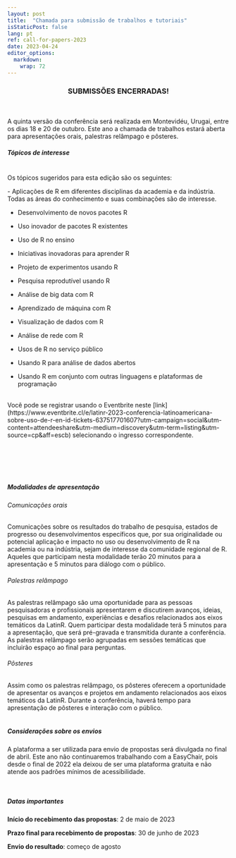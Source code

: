 ```yaml
---
layout: post
title:  "Chamada para submissão de trabalhos e tutoriais"
isStaticPost: false
lang: pt
ref: call-for-papers-2023
date: 2023-04-24
editor_options: 
  markdown: 
    wrap: 72
---
```


<h3><center>SUBMISSÕES ENCERRADAS!</center></h3>

<br> <br> A quinta versão da conferência será realizada em Montevidéu,
Urugai, entre os dias 18 e 20 de outubro. Este ano a chamada de
trabalhos estará aberta para apresentações orais, palestras relâmpago e
pôsteres. <br>

##### Tópicos de interesse

<br> Os tópicos sugeridos para esta edição são os seguintes:

\- Aplicações de R em diferentes disciplinas da academia e da indústria.
Todas as áreas do conhecimento e suas combinações são de interesse.

-   Desenvolvimento de novos pacotes R

-   Uso inovador de pacotes R existentes

-   Uso de R no ensino

-   Iniciativas inovadoras para aprender R

-   Projeto de experimentos usando R

-   Pesquisa reprodutível usando R

-   Análise de big data com R

-   Aprendizado de máquina com R

-   Visualização de dados com R

-   Análise de rede com R

-   Usos de R no serviço público

-   Usando R para análise de dados abertos

-   Usando R em conjunto com outras linguagens e plataformas de
    programação

<br>

<div class="boxBorder">
Você pode se registrar usando o Eventbrite neste [link](https://www.eventbrite.cl/e/latinr-2023-conferencia-latinoamericana-sobre-uso-de-r-en-id-tickets-637517701607?utm-campaign=social&utm-content=attendeeshare&utm-medium=discovery&utm-term=listing&utm-source=cp&aff=escb) selecionando o ingresso correspondente.


</div>

<br><br><br><br>


##### Modalidades de apresentação

###### Comunicações orais

Comunicações sobre os resultados do trabalho de pesquisa, estados de
progresso ou desenvolvimentos específicos que, por sua originalidade ou
potencial aplicação e impacto no uso ou desenvolvimento de R na academia
ou na indústria, sejam de interesse da comunidade regional de R. Aqueles
que participam nesta modalidade terão 20 minutos para a apresentação e 5
minutos para diálogo com o público. <br>

###### Palestras relâmpago

As palestras relâmpago são uma oportunidade para as pessoas
pesquisadoras e profissionais apresentarem e discutirem avanços, ideias,
pesquisas em andamento, experiências e desafios relacionados aos eixos
temáticos da LatinR. Quem participar desta modalidade terá 5 minutos
para a apresentação, que será pré-gravada e transmitida durante a
conferência. As palestras relâmpago serão agrupadas em sessões temáticas
que incluirão espaço ao final para perguntas. <br>

###### Pôsteres

Assim como os palestras relâmpago, os pôsteres oferecem a oportunidade
de apresentar os avanços e projetos em andamento relacionados aos eixos
temáticos da LatinR. Durante a conferência, haverá tempo para
apresentação de pôsteres e interação com o público. <br><br>

##### Considerações sobre os envios

A plataforma a ser utilizada para envio de propostas será divulgada no
final de abril. Este ano não continuaremos trabalhando com a EasyChair,
pois desde o final de 2022 ela deixou de ser uma plataforma gratuita e
não atende aos padrões mínimos de acessibilidade.

<br>

##### Datas importantes

**Início do recebimento das propostas**: 2 de maio de 2023

**Prazo final para recebimento de propostas**: 30 de junho de 2023

**Envio do resultado**: começo de agosto
